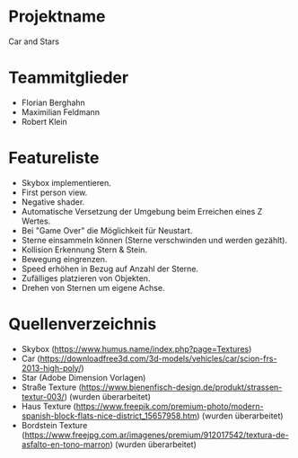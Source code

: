 
# Projektname
Car and Stars

# Teammitglieder
- Florian Berghahn
- Maximilian Feldmann
- Robert Klein 

# Featureliste
- Skybox implementieren. 
- First person view.
- Negative shader.
- Automatische Versetzung der Umgebung beim Erreichen eines Z Wertes.
- Bei "Game Over" die Möglichkeit für Neustart.
- Sterne einsammeln können (Sterne verschwinden und werden gezählt).
- Kollision Erkennung Stern & Stein.
- Bewegung eingrenzen. 
- Speed erhöhen in Bezug auf Anzahl der Sterne. 
- Zufälliges platzieren von Objekten.
- Drehen von Sternen um eigene Achse.



# Quellenverzeichnis
- Skybox (https://www.humus.name/index.php?page=Textures)
- Car (https://downloadfree3d.com/3d-models/vehicles/car/scion-frs-2013-high-poly/)
- Star (Adobe Dimension Vorlagen)
- Straße Texture (https://www.bienenfisch-design.de/produkt/strassen-textur-003/) (wurden überarbeitet) 
- Haus Texture (https://www.freepik.com/premium-photo/modern-spanish-block-flats-nice-district_15657958.htm) (wurden überarbeitet) 
- Bordstein Texture (https://www.freejpg.com.ar/imagenes/premium/912017542/textura-de-asfalto-en-tono-marron) (wurden überarbeitet) 
